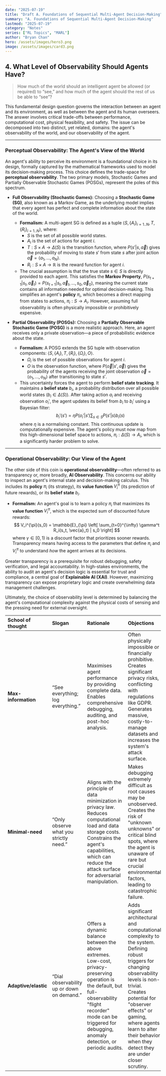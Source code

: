 ```yaml
---
date: "2025-07-19"
title: "Draft A. Foundations of Sequential Multi‑Agent Decision‑Making"
summary: "A. Foundations of Sequential Multi‑Agent Decision‑Making"
lastmod: "2025-07-19"
category: "Notes"
series: ["RL Topics", "MARL"]
author: "Bryan Chan"
hero: /assets/images/hero3.png
image: /assets/images/card3.png
---
```


## 4. What Level of Observability Should Agents Have?

> How much of the world should an intelligent agent be allowed (or required) to “see,” and how much of the agent should the rest of us be able to “see”?

This fundamental design question governs the interaction between an agent and its environment, as well as between the agent and its human overseers. The answer involves critical trade-offs between performance, computational cost, physical feasibility, and safety. The issue can be decomposed into two distinct, yet related, domains: the agent's observability of the world, and our observability of the agent.

---

### Perceptual Observability: The Agent's View of the World

An agent's ability to perceive its environment is a foundational choice in its design, formally captured by the mathematical frameworks used to model its decision-making process. This choice defines the trade-space for **perceptual observability**. The two primary models, Stochastic Games and Partially Observable Stochastic Games (POSGs), represent the poles of this spectrum.

* **Full Observability (Stochastic Games):** Choosing a **Stochastic Game (SG)**, also known as a Markov Game, as the underlying model implies that every agent has perfect and complete information about the state of the world.
    * **Formalism:** A multi-agent SG is defined as a tuple $\langle S, \{A_i\}_{i=1..N}, T, \{R_i\}_{i=1..N} \rangle$, where:
        * $S$ is the set of all possible world states.
        * $A_i$ is the set of actions for agent $i$.
        * $T: S \times A \to \Delta(S)$ is the transition function, where $P(s' | s, \vec{a})$ gives the probability of moving to state $s'$ from state $s$ after joint action $\vec{a} = \langle a_1, ..., a_N \rangle$.
        * $R_i: S \times A \to \mathbb{R}$ is the reward function for agent $i$.
    * The crucial assumption is that the true state $s \in S$ is directly provided to each agent. This satisfies the **Markov Property**, $P(s_{t+1}|s_t, \vec{a}_t) = P(s_{t+1}|s_t, \vec{a}_t, ..., s_0, \vec{a}_0)$, meaning the current state contains all information needed for optimal decision-making. This simplifies an agent's **policy** $\pi_i$, which becomes a direct mapping from states to actions, $\pi_i: S \to A_i$. However, assuming full observability is often physically impossible or prohibitively expensive.

* **Partial Observability (POSGs):** Choosing a **Partially Observable Stochastic Game (POSG)** is a more realistic approach. Here, an agent receives only a private observation—a piece of probabilistic evidence about the state.
    * **Formalism:** A POSG extends the SG tuple with observation components: $\langle S, \{A_i\}, T, \{R_i\}, \{\Omega_i\}, O \rangle$.
        * $\Omega_i$ is the set of possible observations for agent $i$.
        * $O$ is the observation function, where $P(\vec{o} | s', \vec{a})$ gives the probability of the agents receiving the joint observation $\vec{o} = \langle o_1, ..., o_N \rangle$ after transitioning to state $s'$.
    * This uncertainty forces the agent to perform **belief state tracking**. It maintains a **belief state** $b_i$, a probability distribution over all possible world states ($b_i \in \Delta(S)$). After taking action $a_i$ and receiving observation $o_i'$, the agent updates its belief from $b_i$ to $b_i'$ using a Bayesian filter:
        $$
        b_i'(s') = \eta P(o_i' | s') \sum_{s \in S} P(s' | s) b_i(s)
        $$
        where $\eta$ is a normalising constant. This continuous update is computationally expensive. The agent's policy must now map from this high-dimensional belief space to actions, $\pi_i: \Delta(S) \to A_i$, which is a significantly harder problem to solve.

---

### Operational Observability: Our View of the Agent

The other side of this coin is **operational observability**—often referred to as transparency or, more broadly, **AI Observability**. This concerns our ability to inspect an agent's internal state and decision-making calculus. This includes its **policy** $\pi_i$ (its strategy), its **value function** $V^{\pi}_i$ (its prediction of future rewards), or its **belief state** $b_i$.

* **Formalism:** An agent's goal is to learn a policy $\pi_i$ that maximizes its **value function** $V^{\pi}_i$, which is the expected sum of discounted future rewards:
    $$
    V_i^{\pi}(s_0) = \mathbb{E}_{\pi} \left[ \sum_{t=0}^{\infty} \gamma^t R_i(s_t, \vec{a}_t) | s_0 \right]
    $$
    where $\gamma \in [0, 1)$ is a discount factor that prioritizes sooner rewards. Transparency means having access to the parameters that define $\pi_i$ and $V_i^{\pi}$ to understand *how* the agent arrives at its decisions.

Greater transparency is a prerequisite for robust debugging, safety verification, and legal accountability. In high-stakes environments, the ability to audit an agent's decision logic is essential for trust and compliance, a central goal of **Explainable AI (XAI)**. However, maximizing transparency can expose proprietary logic and create overwhelming data management challenges.

Ultimately, the choice of observability level is determined by balancing the agent's computational complexity against the physical costs of sensing and the pressing need for external oversight.

| School of thought | Slogan | Rationale | Objections |
| :--- | :--- | :--- | :--- |
| **Max-information** | “See everything; log everything.” | Maximises agent performance by providing complete data. Enables comprehensive debugging, auditing, and post-hoc analysis. | Often physically impossible or financially prohibitive. Creates significant privacy risks, conflicting with regulations like GDPR. Generates massive, costly-to-manage datasets and increases the system's attack surface. |
| **Minimal-need** | “Only observe what you strictly need.” | Aligns with the principle of data minimization in privacy law. Reduces computational load and data storage costs. Constrains the agent's capabilities, which can reduce the attack surface for adversarial manipulation. | Makes debugging extremely difficult as root causes may be unobserved. Creates the risk of "unknown unknowns" or critical blind spots, where the agent is unaware of rare but crucial environmental factors, leading to catastrophic failure. |
| **Adaptive/elastic**| “Dial observability up or down on demand.” | Offers a dynamic balance between the above extremes. Low-cost, privacy-preserving operation is the default, but full-observability "flight recorder" mode can be triggered for debugging, anomaly detection, or periodic audits. | Adds significant architectural and computational complexity to the system. Defining robust triggers for changing observability levels is non-trivial. Creates potential for "observer effects" or gaming, where agents learn to alter their behavior when they detect they are under closer scrutiny. |
